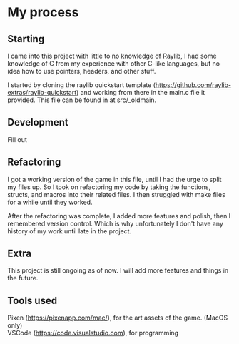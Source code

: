 # My process

## Starting
I came into this project with little to no knowledge of Raylib, I had some knowledge of C from my experience with other C-like languages, but no idea how to use pointers, headers, and other stuff.  
  
I started by cloning the raylib quickstart template (https://github.com/raylib-extras/raylib-quickstart) and working from there in the main.c file it provided. This file can be found in at src/_oldmain.  

## Development
Fill out

## Refactoring
I got a working version of the game in this file, until I had the urge to split my files up. So I took on refactoring my code by taking the functions, structs, and macros into their related files. I then struggled with make files for a while until they worked.  
  
After the refactoring was complete, I added more features and polish, then I remembered version control. Which is why unfortunately I don't have any history of my work until late in the project.

## Extra
This project is still ongoing as of now. I will add more features and things in the future.

## Tools used
Pixen (https://pixenapp.com/mac/), for the art assets of the game. (MacOS only)  
VSCode (https://code.visualstudio.com), for programming